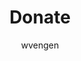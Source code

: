 ---
layout: single
permalink: /authors/wvengen/
header:
  overlay_image: /assets/images/teaser-small.jpg
  image: /assets/images/teaser-small.jpg
title: "Donate"
toc: false
author: wvengen
author_profile: true

---